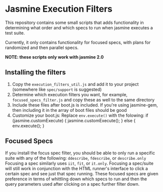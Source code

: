 # Jasmine Execution Filters #

This repository contains some small scripts that adds functionality in determining what order and which specs to run when jasmine executes a test suite.

Currently, it only contains functionality for focused specs, with plans for randomized and then parallel specs.

__NOTE: these scripts only work with jasmine 2.0__

## Installing the filters ##

1. Copy the `execution_filters_util.js` and add it to your project (somewhere like `spec/support` is suggested)
1. Determine which execution filters you want, for example, `focused_specs_filter.js` and copy these as well to the same directory
1. Include these files after boot.js is included. If you're using jasmine-gem, then including it in the array of boot files should be good
1. Customize your boot.js:
Replace `env.execute()` with the folowing:
    if (jasmine.customExecute) {
      jasmine.customExecute();
    } else {
      env.execute();
    }

## Focused Specs ##

If you install the focus spec filter, you should be able to only run a specific suite with any of the following: `ddescribe`, `fdescribe`, or `describe.only`
Focusing a spec similarly uses `iit`, `fit`, or `it.only`. Focusing a spec/suite will still work in conjunction with the HTML runner's interface to click a certain spec and see just that spec running. These focused specs are given preference in terms of whittling down which specs to run and then the query parameters used after clicking on a spec further filter down.

